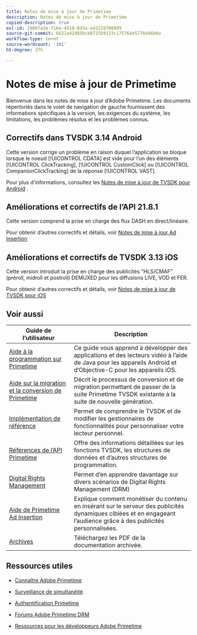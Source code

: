```yaml
---
title: Notes de mise à jour de Primetime
description: Notes de mise à jour de Primetime
copied-description: true
exl-id: 29087a3e-f16e-4510-8d3a-ed2229700899
source-git-commit: 6621a42d859cb872569123c175764e577bb46b9a
workflow-type: tm+mt
source-wordcount: '301'
ht-degree: 37%

---
```


# Notes de mise à jour de Primetime

Bienvenue dans les notes de mise à jour d’Adobe Primetime. Les documents répertoriés dans le volet de navigation de gauche fournissent des informations spécifiques à la version, les exigences du système, les limitations, les problèmes résolus et les problèmes connus.

## Correctifs dans TVSDK 3.14 Android

Cette version corrige un problème en raison duquel l’application se bloque lorsque le noeud [!UICONTROL CDATA] est vide pour l’un des éléments [!UICONTROL ClickTracking], [!UICONTROL CustomClick] ou [!UICONTROL CompanionClickTracking] de la réponse [!UICONTROL VAST].

Pour plus d’informations, consultez les [Notes de mise à jour de TVSDK pour Android](../release-notes/tvsdk-3x-android.md) .

## Améliorations et correctifs de l’API 21.8.1

Cette version comprend la prise en charge des flux DASH en direct/linéaire.

Pour obtenir d’autres correctifs et détails, voir [Notes de mise à jour Ad Insertion](/help/release-notes/ptai-21x-release-notes.md)

## Améliorations et correctifs de TVSDK 3.13 iOS

Cette version introduit la prise en charge des publicités &quot;HLS/CMAF&quot; (préroll, midroll et postroll) DEMUXED pour les diffusions LIVE, VOD et FER.

Pour obtenir d’autres correctifs et détails, voir [Notes de mise à jour de TVSDK pour iOS](../release-notes/tvsdk-3x-ios.md)

## Voir aussi

| Guide de l’utilisateur | Description |
|--- |--- |
| [Aide à la programmation sur Primetime](/help/programming/home.md) | Ce guide vous apprend à développer des applications et des lecteurs vidéo à l’aide de Java pour les appareils Android et d’Objective-C pour les appareils iOS. |
| [Aide sur la migration et la conversion de Primetime](/help/migration-guides/home.md) | Décrit le processus de conversion et de migration permettant de passer de la suite Primetime TVSDK existante à la suite de nouvelle génération. |
| [Implémentation de référence](/help/android-reference-implementation/home.md) | Permet de comprendre le TVSDK et de modifier les gestionnaires de fonctionnalités pour personnaliser votre lecteur personnel. |
| [Références de l’API Primetime](/help/reference/api-references.md) | Offre des informations détaillées sur les fonctions TVSDK, les structures de données et d’autres structures de programmation. |
| [Digital Rights Management](/help/digital-rights-management/home.md) | Permet d’en apprendre davantage sur divers scénarios de Digital Rights Management (DRM) |
| [Aide de Primetime Ad Insertion](/help/primetime-ad-insertion/home.md) | Explique comment monétiser du contenu en insérant sur le serveur des publicités dynamiques ciblées et en engageant l’audience grâce à des publicités personnalisées. |
| [Archives](https://helpx.adobe.com/primetime/archives.html) | Téléchargez les PDF de la documentation archivée. |

## Ressources utiles

* [Connaître Adobe Primetime](https://www.adobe.com/in/marketing/primetime.html)

* [Surveillance de simultanéité](https://tve.helpdocsonline.com/concurrency-monitoring-introduction)

* [Authentification Primetime](https://tve.helpdocsonline.com/home)

* [Forums Adobe Primetime DRM](https://forums.adobe.com/community/adobe_access)

* [Ressources pour les développeurs Adobe Primetime](https://www.adobe.com/devnet/primetime.html)
